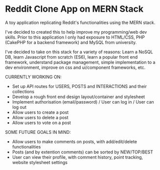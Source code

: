 # Reddit Clone App on MERN Stack
A toy application replicating Reddit's functionalities using the MERN stack.

I've decided to created this to help improve my programming/web dev skills. 
Prior to this application I only had exposure to HTML/CSS, PHP (CakePHP for a backend framework) and MySQL from university.

I've decided to take on this stack for a variety of reasons: Learn a NoSQL DB, learn Javascript from scratch (ES6), learn a popular front end framework,
understand package management, simple implementation to a dev environment, improve on css and ui/component frameworks, etc.

CURRENTLY WORKING ON:

* Set up API routes for USERS, POSTS and INTERACTIONS and their collections
* Develop a rough front end design layout/container and stylesheet
* Implement authorisation (email/password) / User can log in / User can log out
* Allow users to create a post
* Allow users to delete a post
* Allow users to vote on a post

SOME FUTURE GOALS IN MIND:
* Allow users to make comments on posts, with add/edit/delete functionalities
* Posts (and by extention comments) can be sorted by NEW/TOP/BEST
* User can view their profile, with comment history, point tracking, website stylesheet settings


